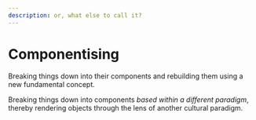 ```yaml
---
description: or, what else to call it?
---
```


# Componentising

Breaking things down into their components and rebuilding them using a new fundamental concept.

Breaking things down into components _based within a different paradigm_, thereby rendering objects through the lens of another cultural paradigm.
